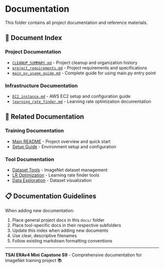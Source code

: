 # Documentation

This folder contains all project documentation and reference materials.

## 📁 Document Index

### Project Documentation
- [`CLEANUP_SUMMARY.md`](CLEANUP_SUMMARY.md) - Project cleanup and organization history
- [`project_requirements.md`](project_requirements.md) - Project requirements and specifications
- [`main_py_usage_guide.md`](main_py_usage_guide.md) - Complete guide for using main.py entry point

### Infrastructure Documentation  
- [`EC2_instance.md`](EC2_instance.md) - AWS EC2 setup and configuration guide
- [`learning_rate_finder.md`](learning_rate_finder.md) - Learning rate optimization documentation

## 🔗 Related Documentation

### Training Documentation
- [Main README](../README.md) - Project overview and quick start
- [Setup Guide](../setup/README.md) - Environment setup and configuration

### Tool Documentation
- [Dataset Tools](../dataset_tools/README.md) - ImageNet dataset management
- [LR Optimization](../lr_optimization/README.md) - Learning rate finder tools  
- [Data Exploration](../data_exploration/README.md) - Dataset visualization

## 📋 Documentation Guidelines

When adding new documentation:
1. Place general project docs in this `docs/` folder
2. Place tool-specific docs in their respective subfolders
3. Update this index when adding new documents
4. Use clear, descriptive filenames
5. Follow existing markdown formatting conventions

---

**TSAI ERAv4 Mini Capstone S9** - Comprehensive documentation for ImageNet training project 📚